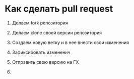 # Как сделать pull request

1. Делаем fork  репозитория

2. Делаем clone своей версии репозитория

3. Создаем новую ветку и в нее внести свои изменения

4. Зафиксировать измененич

5. Отправить свою версию на ГХ

6. 
